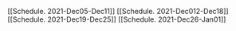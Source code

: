 [[Schedule. 2021-Dec05-Dec11]]
[[Schedule. 2021-Dec012-Dec18]]
[[Schedule. 2021-Dec19-Dec25]]
[[Schedule. 2021-Dec26-Jan01]]